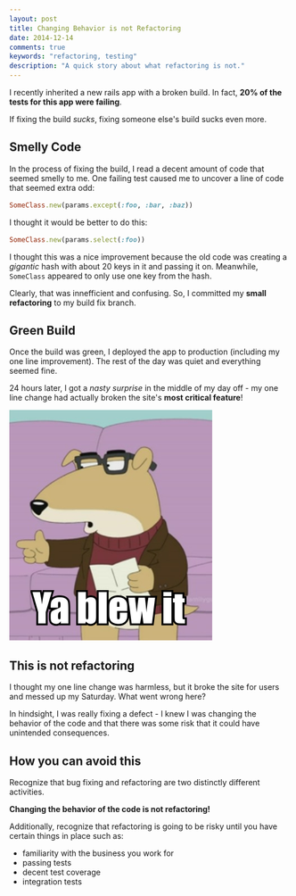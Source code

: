```yaml
---
layout: post
title: Changing Behavior is not Refactoring
date: 2014-12-14
comments: true
keywords: "refactoring, testing"
description: "A quick story about what refactoring is not."
---
```


I recently inherited a new rails app with a broken build. In fact,
**20% of the tests for this app were failing**.

If fixing the build *sucks*, fixing someone else's build sucks even more.

## Smelly Code

In the process of fixing the build, I
read a decent amount of code that seemed smelly to me. One
failing test caused me to uncover a line of code that seemed extra odd:

```ruby
SomeClass.new(params.except(:foo, :bar, :baz))
```

I thought it would be better to do this:

```ruby
SomeClass.new(params.select(:foo))
```

I thought this was a nice improvement because the old code
was creating a *gigantic* hash with about 20 keys in it and passing it on.
Meanwhile, `SomeClass` appeared to only use one key from the
hash.

Clearly, that was innefficient and confusing. So, I committed my **small
refactoring** to my build fix branch.

## Green Build

Once the build was green, I deployed the app to production (including
my one line improvement). The rest of the day was quiet and everything seemed fine.

24 hours later, I got a *nasty surprise* in the middle of my day off -
my one line change had actually broken the site's **most critical feature**!

![ya blew it](/img/ya-blew-it.png)

## This is not refactoring

I thought my one line change was harmless, but it broke the site for
users and messed up my Saturday. What went wrong here?

In hindsight, I was really fixing a defect - I knew I was changing the behavior
of the code and that there was some risk that it could have unintended
consequences.

## How you can avoid this

Recognize that bug fixing and refactoring are two distinctly different activities.

**Changing the behavior of the code is not refactoring!**

Additionally, recognize that refactoring is going to be risky until
you have certain things in place such as:

* familiarity with the business you work for
* passing tests
* decent test coverage
* integration tests
